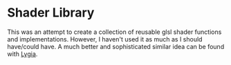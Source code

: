 # Shader Library
This was an attempt to create a collection of reusable glsl shader functions and implementations. However, I haven't used it as much as I should have/could have. A much better and sophisticated similar idea can be found with [Lygia](https://lygia.xyz/).
